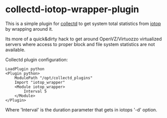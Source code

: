 # collectd-iotop-wrapper-plugin

This is a simple plugin for [collectd](https://collectd.org/) to get system total statistics from [iotop](http://guichaz.free.fr/iotop/) by wrapping around it.

Its more of a quick&dirty hack to get around OpenVZ/Virtuozzo virtualized servers where access to proper block and file system statistics are not available.

Collectd plugin configuration:

```
LoadPlugin python
<Plugin python>
    ModulePath "/opt/collectd_plugins"
    Import "iotop_wrapper"
    <Module iotop_wrapper>
	    Interval 5
    </Module>
</Plugin>
```

Where 'Interval' is the duration parameter that gets in iotops '-d' option.
